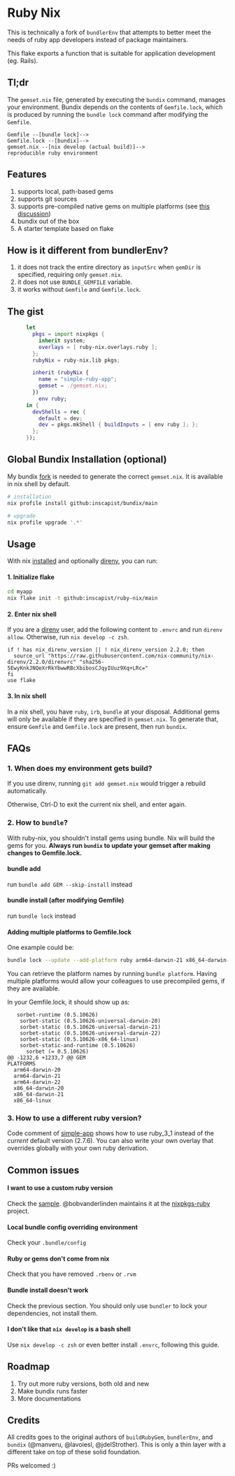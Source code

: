 # Ruby Nix

This is technically a fork of `bundlerEnv` that attempts to better meet the needs of ruby app developers instead of package maintainers.

This flake exports a function that is suitable for application development (eg. Rails).

## Tl;dr
The `gemset.nix` file, generated by executing the `bundix` command, manages your environment. Bundix depends on the contents of `Gemfile.lock`, which is produced by running the `bundle lock` command after modifying the `Gemfile`.

```
Gemfile --[bundle lock]-->
Gemfile.lock --[bundix]-->
gemset.nix --[nix develop (actual build)]-->
reproducible ruby environment
```

## Features

1. supports local, path-based gems
2. supports git sources
3. supports pre-compiled native gems on multiple platforms (see [this discussion](https://github.com/nix-community/bundix/pull/68))
4. bundix out of the box
5. A starter template based on flake

## How is it different from bundlerEnv?

1. it does not track the entire directory as `inputSrc` when `gemDir` is specified, requiring only `gemset.nix`.
2. it does not use `BUNDLE_GEMFILE` variable.
3. it works without `Gemfile` and `Gemfile.lock`.

## The gist

``` nix
      let
        pkgs = import nixpkgs {
          inherit system;
          overlays = [ ruby-nix.overlays.ruby ];
        };
        rubyNix = ruby-nix.lib pkgs;

        inherit (rubyNix {
          name = "simple-ruby-app";
          gemset = ./gemset.nix;
        })
          env ruby;
      in {
        devShells = rec {
          default = dev;
          dev = pkgs.mkShell { buildInputs = [ env ruby ]; };
        };
      });
```
## Global Bundix Installation (optional)

My bundix [fork](https://github.com/inscapist/bundix) is needed to generate the correct `gemset.nix`. It is available in nix shell by default. 


``` sh
# installation
nix profile install github:inscapist/bundix/main

# upgrade
nix profile upgrade '.*'
```

## Usage

With nix [installed](/docs/nix-installation.md) and optionally [direnv](/docs/direnv.md), you can run:

#### 1. Initialize flake

``` sh
cd myapp
nix flake init -t github:inscapist/ruby-nix/main
```

#### 2. Enter nix shell

If you are a [direnv](/docs/direnv.md) user, add the following content to `.envrc` and run `direnv allow`. Otherwise, run `nix develop -c zsh`.

```
if ! has nix_direnv_version || ! nix_direnv_version 2.2.0; then
  source_url "https://raw.githubusercontent.com/nix-community/nix-direnv/2.2.0/direnvrc" "sha256-5EwyKnkJNQeXrRkYbwwRBcXbibosCJqyIUuz9Xq+LRc="
fi
use flake
```

#### 3. In nix shell

In a nix shell, you have `ruby`, `irb`, `bundle` at your disposal. Additional gems will only be available if they are specified in `gemset.nix`. To generate that, ensure `Gemfile` and `Gemfile.lock` are present, then run `bundix`. 

## FAQs

### 1. When does my environment gets build?
If you use direnv, running `git add gemset.nix` would trigger a rebuild automatically.

Otherwise, Ctrl-D to exit the current nix shell, and enter again.


### 2. How to `bundle`?

With ruby-nix, you shouldn't install gems using bundle. Nix will build the gems for you. **Always run `bundix` to update your gemset after making changes to Gemfile.lock.**

#### bundle add
run `bundle add GEM --skip-install` instead

#### bundle install (after modifying Gemfile)
run `bundle lock` instead

#### Adding multiple platforms to Gemfile.lock

One example could be:

``` sh
bundle lock --update --add-platform ruby arm64-darwin-21 x86_64-darwin-20 x86_64-linux
```

You can retrieve the platform names by running `bundle platform`. Having multiple platforms would allow your colleagues to use precompiled gems, if they are available.

In your Gemfile.lock, it should show up as:
```
   sorbet-runtime (0.5.10626)
    sorbet-static (0.5.10626-universal-darwin-20)
    sorbet-static (0.5.10626-universal-darwin-21)
    sorbet-static (0.5.10626-universal-darwin-22)
    sorbet-static (0.5.10626-x86_64-linux)
    sorbet-static-and-runtime (0.5.10626)
      sorbet (= 0.5.10626)
@@ -1232,6 +1233,7 @@ GEM
PLATFORMS
  arm64-darwin-20
  arm64-darwin-21
  arm64-darwin-22
  x86_64-darwin-20
  x86_64-darwin-21
  x86_64-linux
```

### 3. How to use a different ruby version?

Code comment of [simple-app](examples/simple-app/flake.nix) shows how to use ruby_3_1 instead of the
_current_ default version (2.7.6). You can also write your own overlay that overrides globally with your own ruby derivation.

## Common issues

#### I want to use a custom ruby version
Check the [sample](examples/simple-app/flake.nix). @bobvanderlinden maintains it at the [nixpkgs-ruby](https://github.com/bobvanderlinden/nixpkgs-ruby/tree/master) project.

#### Local bundle config overriding environment
Check your `.bundle/config` 

#### Ruby or gems don't come from nix
Check that you have removed `.rbenv` or `.rvm`

#### Bundle install doesn't work
Check the previous section. You should only use `bundler` to lock your dependencies, not install them.

#### I don't like that `nix develop` is a bash shell
Use `nix develop -c zsh` or even better install `.envrc`, following this guide.

## Roadmap

1. Try out more ruby versions, both old and new
2. Make bundix runs faster
3. More documentations

## Credits

All credits goes to the original authors of `buildRubyGem`, `bundlerEnv`, and `bundix` (@manveru, @lavoiesl, @jdelStrother). This is only a thin layer with a different take on top of these solid foundation. 

PRs welcomed :)
